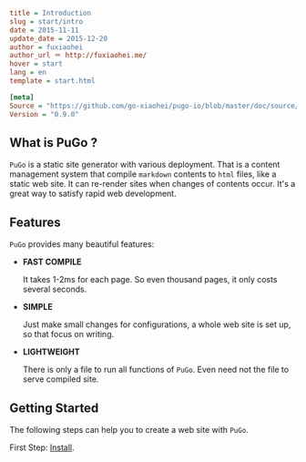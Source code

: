 ```ini
title = Introduction
slug = start/intro
date = 2015-11-11
update_date = 2015-12-20
author = fuxiaohei
author_url ＝ http://fuxiaohei.me/
hover = start
lang = en
template = start.html

[meta]
Source = "https://github.com/go-xiaohei/pugo-io/blob/master/doc/source/page/docs.md"
Version = "0.9.0"
```

## What is PuGo ?

`PuGo` is a static site generator with various deployment. That is a content management system that compile `markdown` contents to `html` files, like a static web site. It can re-render sites when changes of contents occur. It's a great way to satisfy rapid web development.

## Features

`PuGo` provides many beautiful features:

- **FAST COMPILE**

    It takes 1-2ms for each page. So even thousand pages, it only costs several seconds.

- **SIMPLE**

    Just make small changes for configurations, a whole web site is set up, so that focus on writing.

- **LIGHTWEIGHT**

    There is only a file to run all functions of `PuGo`. Even need not the file to serve compiled site.

## Getting Started

The following steps can help you to create a web site with `PuGo`.

First Step: [Install](#).